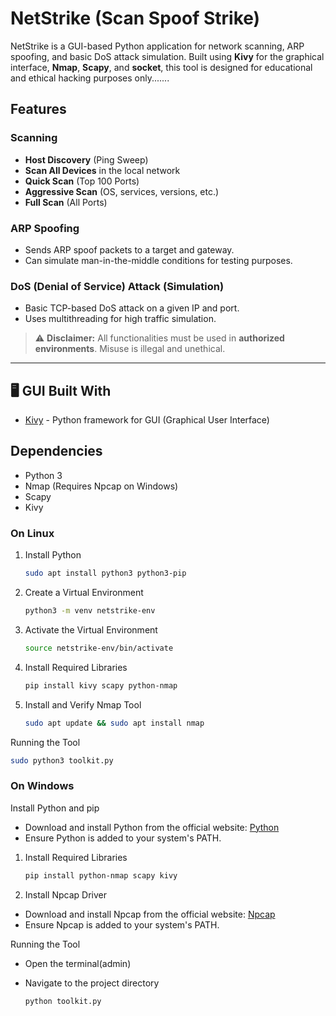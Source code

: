 # NetStrike (Scan Spoof Strike)

NetStrike is a GUI-based Python application for network scanning, ARP spoofing, and basic DoS attack simulation. Built using **Kivy** for the graphical interface, **Nmap**, **Scapy**, and **socket**, this tool is designed for educational and ethical hacking purposes only.......

## Features

###  Scanning
- **Host Discovery** (Ping Sweep)
- **Scan All Devices** in the local network
- **Quick Scan** (Top 100 Ports)
- **Aggressive Scan** (OS, services, versions, etc.)
- **Full Scan** (All Ports)

###  ARP Spoofing
- Sends ARP spoof packets to a target and gateway.
- Can simulate man-in-the-middle conditions for testing purposes.

###  DoS (Denial of Service) Attack (Simulation)
- Basic TCP-based DoS attack on a given IP and port.
- Uses multithreading for high traffic simulation.

> ⚠️ **Disclaimer:** All functionalities must be used in **authorized environments**. Misuse is illegal and unethical.

---

## 🖥️ GUI Built With
- [Kivy](https://kivy.org/) - Python framework for GUI (Graphical User Interface)

## Dependencies
- Python 3
- Nmap (Requires Npcap on Windows)
- Scapy
- Kivy

### On Linux

1. Install Python
   ```bash
   sudo apt install python3 python3-pip
   ```
2. Create a Virtual Environment
   ```bash
   python3 -m venv netstrike-env
   ```
3. Activate the Virtual Environment
   ```bash
   source netstrike-env/bin/activate
   ```
4. Install Required Libraries
   ```bash
   pip install kivy scapy python-nmap
   ```
5. Install and Verify Nmap Tool
   ```bash
   sudo apt update && sudo apt install nmap
   ```
Running the Tool
   ```bash
   sudo python3 toolkit.py
   ```
### On Windows

Install Python and pip

- Download and install Python from the official website: [Python](https://www.python.org/downloads/)
- Ensure Python is added to your system's PATH.

1. Install Required Libraries
   ```bash
   pip install python-nmap scapy kivy
   ```
3. Install Npcap Driver

- Download and install Npcap from the official website: [Npcap](https://npcap.com/#download)
- Ensure Npcap is added to your system's PATH.
  
Running the Tool

- Open the terminal(admin)
- Navigate to the project directory

   ```bash
   python toolkit.py
   ```
